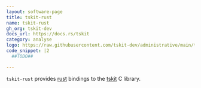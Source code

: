 ```yaml
---
layout: software-page
title: tskit-rust
name: tskit-rust
gh_org: tskit-dev
docs_url: https://docs.rs/tskit
category: analyse
logo: https://raw.githubusercontent.com/tskit-dev/administrative/main/tskit_logo.svg
code_snippet: |2
  ##TODO##

---
```

`tskit-rust` provides [rust](https://www.rust-lang.org/) bindings to the [tskit](https://tskit.dev/tskit) C library.

